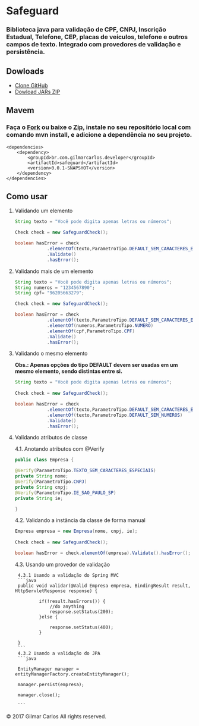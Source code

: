 # Safeguard

### Biblioteca java para validação de CPF, CNPJ, Inscrição Estadual, Telefone, CEP, placas de veículos, telefone e outros campos de texto. Integrado com provedores de validação e persistência.

## Dowloads

* [Clone GitHub](https://github.com/gilmardeveloper/java-validator-safeguard.git) 
* [Dowload JARs ZIP](https://github.com/gilmardeveloper/java-validator-safeguard/raw/master/downloads/safeguard.zip)

## Mavem

### Faça o [Fork](https://github.com/gilmardeveloper/java-validator-safeguard.git) ou baixe o [Zip](https://github.com/gilmardeveloper/java-validator-safeguard/archive/master.zip), instale no seu repositório local com comando mvn install, e adicione a dependência no seu projeto.

```
<dependencies>
	<dependency>
		<groupId>br.com.gilmarcarlos.developer</groupId>
		<artifactId>safeguard</artifactId>
		<version>0.0.1-SNAPSHOT</version>
	</dependency>
</dependencies>

```
## Como usar

1. Validando um elemento

	```java
	String texto = "Você pode digita apenas letras ou números";

	Check check = new SafeguardCheck();

	boolean hasError = check
				.elementOf(texto,ParametroTipo.DEFAULT_SEM_CARACTERES_ESPECIAIS)
				.Validate()
				.hasError();
	```
2. Validando mais de um elemento
	```java
	String texto = "Você pode digita apenas letras ou números";
	String numeros = "1234567890";
	String cpf= "96205663279";
	
	Check check = new SafeguardCheck();

	boolean hasError = check
				.elementOf(texto,ParametroTipo.DEFAULT_SEM_CARACTERES_ESPECIAIS)
				.elementOf(numeros,ParametroTipo.NUMERO)
				.elementOf(cpf,ParametroTipo.CPF)
				.Validate()
				.hasError();
	```
3. Validando o mesmo elemento
	
	**Obs.: Apenas opções do tipo DEFAULT devem ser usadas em um mesmo elemento, sendo distintas entre si.**
	
	```java
	String texto = "Você pode digita apenas letras ou números";
		
	Check check = new SafeguardCheck();

	boolean hasError = check
				.elementOf(texto,ParametroTipo.DEFAULT_SEM_CARACTERES_ESPECIAIS)
				.elementOf(texto,ParametroTipo.DEFAULT_SEM_NUMEROS)
				.Validate()
				.hasError();
	```
4. Validando atributos de classe
	
	4.1. Anotando atributos com @Verify
	
	```java
	public class Empresa {
	
	@Verify(ParametroTipo.TEXTO_SEM_CARACTERES_ESPECIAIS)
	private String nome;
	@Verify(ParametroTipo.CNPJ)
	private String cnpj;
	@Verify(ParametroTipo.IE_SAO_PAULO_SP)
	private String ie;
	
	}
	```
	4.2. Validando a instância da classe de forma manual
	
	```java
	Empresa empresa = new Empresa(nome, cnpj, ie);
		
	Check check = new SafeguardCheck();

	boolean hasError = check.elementOf(empresa).Validate().hasError();
	```
	4.3. Usando um provedor de validação
	
	
		4.3.1 Usando a validação do Spring MVC
		```java
		public void validar(@Valid Empresa empresa, BindingResult result, HttpServletResponse response) {

				if(!result.hasErrors()) { 
					//do anything
					response.setStatus(200);
				}else {

					response.setStatus(400);
				}

		}
		```
		4.3.2 Usando a validação do JPA
		```java

		EntityManager manager = entityManagerFactory.createEntityManager();

		manager.persist(empresa);

		manager.close();

		```
 
© 2017 Gilmar Carlos All rights reserved.
